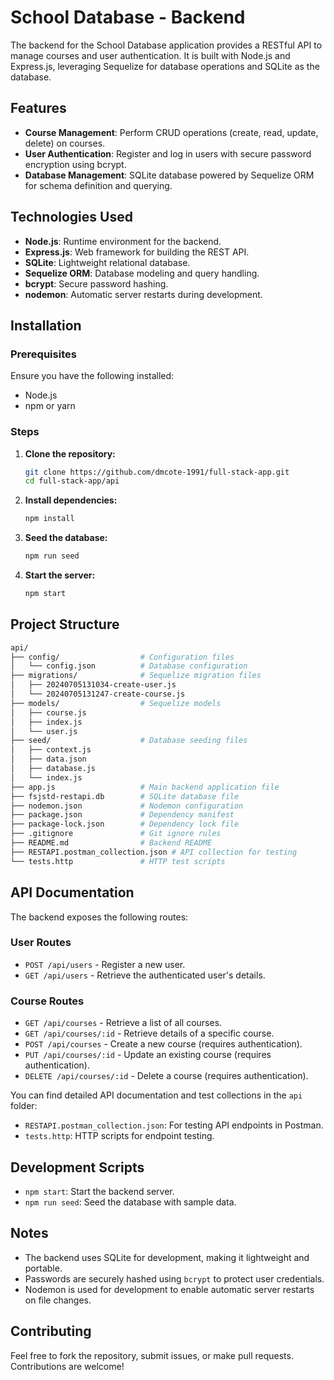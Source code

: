 # School Database - Backend

The backend for the School Database application provides a RESTful API to manage courses and user authentication. It is built with Node.js and Express.js, leveraging Sequelize for database operations and SQLite as the database.

## Features

- **Course Management**: Perform CRUD operations (create, read, update, delete) on courses.
- **User Authentication**: Register and log in users with secure password encryption using bcrypt.
- **Database Management**: SQLite database powered by Sequelize ORM for schema definition and querying.

## Technologies Used

- **Node.js**: Runtime environment for the backend.
- **Express.js**: Web framework for building the REST API.
- **SQLite**: Lightweight relational database.
- **Sequelize ORM**: Database modeling and query handling.
- **bcrypt**: Secure password hashing.
- **nodemon**: Automatic server restarts during development.

## Installation

### Prerequisites
Ensure you have the following installed:
- Node.js
- npm or yarn

### Steps
1. **Clone the repository:**
   ```bash
   git clone https://github.com/dmcote-1991/full-stack-app.git
   cd full-stack-app/api
2. **Install dependencies:**
   ```bash
   npm install
   ```
3. **Seed the database:**
   ```bash
   npm run seed
   ```
4. **Start the server:**
   ```bash
   npm start
   ```

## Project Structure

```bash
api/
├── config/                  # Configuration files
│   └── config.json          # Database configuration
├── migrations/              # Sequelize migration files
│   ├── 20240705131034-create-user.js
│   └── 20240705131247-create-course.js
├── models/                  # Sequelize models
│   ├── course.js
│   ├── index.js
│   └── user.js
├── seed/                    # Database seeding files
│   ├── context.js
│   ├── data.json
│   ├── database.js
│   └── index.js
├── app.js                   # Main backend application file
├── fsjstd-restapi.db        # SQLite database file
├── nodemon.json             # Nodemon configuration
├── package.json             # Dependency manifest
├── package-lock.json        # Dependency lock file
├── .gitignore               # Git ignore rules
├── README.md                # Backend README
├── RESTAPI.postman_collection.json # API collection for testing
└── tests.http               # HTTP test scripts
```

## API Documentation

The backend exposes the following routes:

### User Routes
- `POST /api/users` - Register a new user.
- `GET /api/users` - Retrieve the authenticated user's details.

### Course Routes
- `GET /api/courses` - Retrieve a list of all courses.
- `GET /api/courses/:id` - Retrieve details of a specific course.
- `POST /api/courses` - Create a new course (requires authentication).
- `PUT /api/courses/:id` - Update an existing course (requires authentication).
- `DELETE /api/courses/:id` - Delete a course (requires authentication).

You can find detailed API documentation and test collections in the `api` folder:
- `RESTAPI.postman_collection.json`: For testing API endpoints in Postman.
- `tests.http`: HTTP scripts for endpoint testing.

## Development Scripts

- `npm start`: Start the backend server.
- `npm run seed`: Seed the database with sample data.

## Notes

- The backend uses SQLite for development, making it lightweight and portable.
- Passwords are securely hashed using `bcrypt` to protect user credentials.
- Nodemon is used for development to enable automatic server restarts on file changes.

## Contributing

Feel free to fork the repository, submit issues, or make pull requests. Contributions are welcome!
